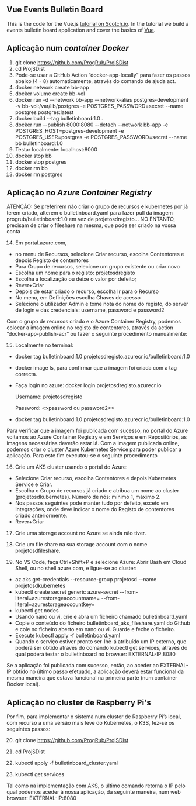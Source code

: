 ## Vue Events Bulletin Board

This is the code for the Vue.js [tutorial on Scotch.io](https://scotch.io/tutorials/build-a-single-page-time-tracking-app-with-vue-js-introduction). In the tutorial we build a events bulletin board application and cover the basics of [Vue](http://vuejs.org/).

## Aplicação num _container Docker_

1. git clone https://github.com/ProgRub/ProjSDist
2. cd ProjSDist
3. Pode-se usar a GitHub Action “docker-app-locally” para fazer os passos abaixo (4 - 8) 
automaticamente, através do comando de ajuda act.
4. docker network create bb-app
5. docker volume create bb-vol
6. docker run -d --network bb-app --network-alias postgres-development -v bb-vol:/var/lib/postgres -e POSTGRES_PASSWORD=secret --name postgres postgres:latest 
7. docker build --tag bulletinboard:1.0 .
8. docker run --publish 8000:8080 --detach --network bb-app -e 
POSTGRES_HOST=postgres-development -e POSTGRES_USER=postgres -e 
POSTGRES_PASSWORD=secret --name bb bulletinboard:1.0
9. Testar localmente: localhost:8000
10. docker stop bb
11. docker stop postgres
12. docker rm bb
13. docker rm postgres



## Aplicação no _Azure Container Registry_
ATENÇÃO: Se preferirem não criar o grupo de recursos e kubernetes por já terem criado, alterem o bulletinboard.yaml para fazer pull da imagem progrub/bulletinboard:1.0 em vez de projetosdregisto... NO ENTANTO, precisam de criar o fileshare na mesma, que pode ser criado na vossa conta

14. Em portal.azure.com, 
* no menu de Recursos, selecione Criar recurso, escolha Contentores e depois Registo de 
contentores
* Para Grupo de recursos, selecione um grupo existente ou criar novo
* Escolha um nome para o registo: projetosdregisto
* Escolha a localização ou deixe o valor por defeito;
* Rever+Criar 
* Depois de estar criado o recurso, escolha Ir para o Recurso
* No menu, em Definições escolha Chaves de acesso
* Selecione o utilizador Admin e tome nota do nome do registo<registry-name>, do server 
de login <loginServer> e das credenciais: username, password e password2
 
Com o grupo de recursos criado e o Azure Container Registry, podemos colocar a 
imagem online no registo de contentores, através da action “docker-app-publish-acr” ou fazer 
o seguinte procedimento manualmente:
 
15. Localmente no terminal: 
* docker tag bulletinboard:1.0 projetosdregisto.azurecr.io/bulletinboard:1.0
* docker image ls, para confirmar que a imagem foi criada com a tag correcta.
* Faça login no azure: docker login projetosdregisto.azurecr.io
 
    Username: projetosdregisto
 
    Password: <>password ou password2<>
 
* docker tag bulletinboard:1.0 projetosdregisto.azurecr.io/bulletinboard:1.0
 
Para verificar que a imagem foi publicada com sucesso, no portal do Azure voltamos ao 
Azure Container Registry e em Serviços e em Repositórios, as imagens necessárias deverão
estar lá. Com a imagem publicada online, podemos criar o cluster Azure Kubernetes Service 
para poder publicar a aplicação. Para este fim executou-se o seguinte procedimento
 
 16. Crie um AKS cluster usando o portal do Azure:
* Selecione Criar recurso, escolha Contentores e depois Kubernetes Service e Criar.
* Escolha o Grupo de recursos já criado e atribua um nome ao cluster 
(projetosdkubernetes). Número de nós: mínimo 1, máximo 2.
* Nos passos seguintes pode manter tudo por defeito, exceto em Integrações, onde deve 
indicar o nome do Registo de contentores criado anteriormente.
* Rever+Criar 
 

 17. Crie uma storage account no Azure se ainda não tiver.

 18. Crie um file share na sua storage account com o nome projetosdfileshare.
 
 19. No VS Code, faça Ctrl+Shift+P e selecione Azure: Abrir Bash em Cloud Shell, ou no 
shell.azure.com, e ligue-se ao cluster: 
* az aks get-credentials --resource-group projetosd --name projetosdkubernetes
* kubectl create secret generic azure-secret --from-literal=azurestorageaccountname=<nome da storage account> --from-literal=azurestorageaccountkey=<chave da storage account>
* kubectl get nodes
* Usando nano ou vi, crie e abra um ficheiro chamado bulletinboard.yaml
* Copie o conteúdo do ficheiro bulletinboard_aks_fileshare.yaml do Github e cole no 
ficheiro aberto em nano ou vi. Guarde e feche o ficheiro.
* Execute kubectl apply -f bulletinboard.yaml
* Quando o serviço estiver pronto ser-lhe-á atribuído um IP externo, que poderá ser obtido 
através do comando kubectl get services, através do qual poderá testar o bulletinboard 
no browser: EXTERNAL-IP:8080
 
Se a aplicação foi publicada com sucesso, então, ao aceder ao EXTERNAL-IP obtido no 
último passo efetuado, a aplicação deverá estar funcional da mesma maneira que estava 
funcional na primeira parte (num container Docker local).
 
 
## Aplicação no cluster de Raspberry Pi's
 
 Por fim, para implementar o sistema num cluster de Raspberry Pi’s local, com recurso a 
uma versão mais leve do Kubernetes, o K3S, fez-se os seguintes passos:

 20. git clone https://github.com/ProgRub/ProjSDist

 21. cd ProjSDist

 22. kubectl apply -f bulletinboard_cluster.yaml

 23. kubectl get services
 
 Tal como na implementação com AKS, o último comando retorna o IP pelo qual podemos 
aceder à nossa aplicação, da seguinte maneira, num web browser: EXTERNAL-IP:8080

 
 

